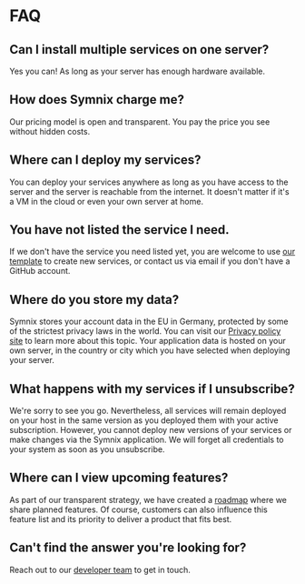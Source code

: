 # FAQ

## Can I install multiple services on one server?

Yes you can! As long as your server has enough hardware available.

## How does Symnix charge me?

Our pricing model is open and transparent. You pay the price you see without hidden costs.

## Where can I deploy my services?

You can deploy your services anywhere as long as you have access to the server and the server is reachable from the internet. It doesn't matter if it's a VM in the cloud or even your own server at home.

## You have not listed the service I need.

If we don't have the service you need listed yet, you are welcome to use [our template](https://github.com/symnixhq/portal/issues/new?assignees=xFuture603&labels=new-service&projects=&template=service-deployment.yml&title=Make+%5BSERVICE%5D+ready+for+Deployment) to create new services, or contact us via email if you don't have a GitHub account.

## Where do you store my data?

Symnix stores your account data in the EU in Germany, protected by some of the strictest privacy laws in the world. You can visit our [Privacy policy site](https://symnix.com/privacy) to learn more about this topic. Your application data is hosted on your own server, in the country or city which you have selected when deploying your server.

## What happens with my services if I unsubscribe?

We're sorry to see you go. Nevertheless, all services will remain deployed on your host in the same version as you deployed them with your active subscription. However, you cannot deploy new versions of your services or make changes via the Symnix application. We will forget all credentials to your system as soon as you unsubscribe.

## Where can I view upcoming features?

As part of our transparent strategy, we have created a [roadmap](https://symnix.com/about#roadmap) where we share planned features. Of course, customers can also influence this feature list and its priority to deliver a product that fits best.

## Can't find the answer you're looking for?

Reach out to our [developer team](mailto:hello@symnix.com?subject=I%20have%20a%20Symnix%20Question) to get in touch.
